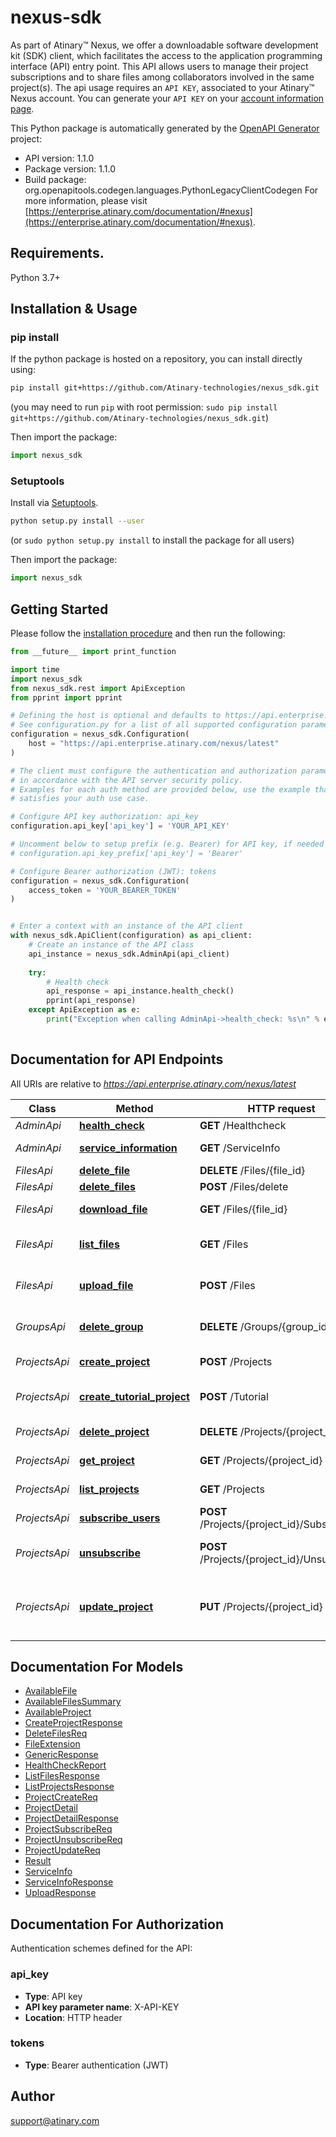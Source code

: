 # nexus-sdk
As part of Atinary™ Nexus, we offer a downloadable software development kit (SDK) client, which facilitates the access to the application programming interface (API) entry point. This API allows users to manage their project subscriptions and to share files among collaborators involved in the same project(s). The api usage requires an `API KEY`, associated to your Atinary™ Nexus account. You can generate your `API KEY` on your [account information page](https://home.atinary.com/user).

This Python package is automatically generated by the [OpenAPI Generator](https://openapi-generator.tech) project:

- API version: 1.1.0
- Package version: 1.1.0
- Build package: org.openapitools.codegen.languages.PythonLegacyClientCodegen
For more information, please visit [https://enterprise.atinary.com/documentation/#nexus](https://enterprise.atinary.com/documentation/#nexus).

## Requirements.

Python 3.7+

## Installation & Usage
### pip install

If the python package is hosted on a repository, you can install directly using:

```sh
pip install git+https://github.com/Atinary-technologies/nexus_sdk.git
```
(you may need to run `pip` with root permission: `sudo pip install git+https://github.com/Atinary-technologies/nexus_sdk.git`)

Then import the package:
```python
import nexus_sdk
```

### Setuptools

Install via [Setuptools](http://pypi.python.org/pypi/setuptools).

```sh
python setup.py install --user
```
(or `sudo python setup.py install` to install the package for all users)

Then import the package:
```python
import nexus_sdk
```

## Getting Started

Please follow the [installation procedure](#installation--usage) and then run the following:

```python
from __future__ import print_function

import time
import nexus_sdk
from nexus_sdk.rest import ApiException
from pprint import pprint

# Defining the host is optional and defaults to https://api.enterprise.atinary.com/nexus/latest
# See configuration.py for a list of all supported configuration parameters.
configuration = nexus_sdk.Configuration(
    host = "https://api.enterprise.atinary.com/nexus/latest"
)

# The client must configure the authentication and authorization parameters
# in accordance with the API server security policy.
# Examples for each auth method are provided below, use the example that
# satisfies your auth use case.

# Configure API key authorization: api_key
configuration.api_key['api_key'] = 'YOUR_API_KEY'

# Uncomment below to setup prefix (e.g. Bearer) for API key, if needed
# configuration.api_key_prefix['api_key'] = 'Bearer'

# Configure Bearer authorization (JWT): tokens
configuration = nexus_sdk.Configuration(
    access_token = 'YOUR_BEARER_TOKEN'
)


# Enter a context with an instance of the API client
with nexus_sdk.ApiClient(configuration) as api_client:
    # Create an instance of the API class
    api_instance = nexus_sdk.AdminApi(api_client)
    
    try:
        # Health check
        api_response = api_instance.health_check()
        pprint(api_response)
    except ApiException as e:
        print("Exception when calling AdminApi->health_check: %s\n" % e)
    
```

## Documentation for API Endpoints

All URIs are relative to *https://api.enterprise.atinary.com/nexus/latest*

Class | Method | HTTP request | Description
------------ | ------------- | ------------- | -------------
*AdminApi* | [**health_check**](docs/AdminApi.md#health_check) | **GET** /Healthcheck | Health check
*AdminApi* | [**service_information**](docs/AdminApi.md#service_information) | **GET** /ServiceInfo | Service information.
*FilesApi* | [**delete_file**](docs/FilesApi.md#delete_file) | **DELETE** /Files/{file_id} | Delete a file
*FilesApi* | [**delete_files**](docs/FilesApi.md#delete_files) | **POST** /Files/delete | 
*FilesApi* | [**download_file**](docs/FilesApi.md#download_file) | **GET** /Files/{file_id} | Download a file
*FilesApi* | [**list_files**](docs/FilesApi.md#list_files) | **GET** /Files | List available files for a project
*FilesApi* | [**upload_file**](docs/FilesApi.md#upload_file) | **POST** /Files | Upload a file under a project
*GroupsApi* | [**delete_group**](docs/GroupsApi.md#delete_group) | **DELETE** /Groups/{group_id} | Delete all projects in a group
*ProjectsApi* | [**create_project**](docs/ProjectsApi.md#create_project) | **POST** /Projects | Create a new project
*ProjectsApi* | [**create_tutorial_project**](docs/ProjectsApi.md#create_tutorial_project) | **POST** /Tutorial | Create the tutorial project
*ProjectsApi* | [**delete_project**](docs/ProjectsApi.md#delete_project) | **DELETE** /Projects/{project_id} | Delete a project
*ProjectsApi* | [**get_project**](docs/ProjectsApi.md#get_project) | **GET** /Projects/{project_id} | Get project information
*ProjectsApi* | [**list_projects**](docs/ProjectsApi.md#list_projects) | **GET** /Projects | List project subscriptions
*ProjectsApi* | [**subscribe_users**](docs/ProjectsApi.md#subscribe_users) | **POST** /Projects/{project_id}/Subscribe | Add users to a project
*ProjectsApi* | [**unsubscribe**](docs/ProjectsApi.md#unsubscribe) | **POST** /Projects/{project_id}/Unsubscribe | Unsubscribe from a project
*ProjectsApi* | [**update_project**](docs/ProjectsApi.md#update_project) | **PUT** /Projects/{project_id} | Update project name, description and owner


## Documentation For Models

 - [AvailableFile](docs/AvailableFile.md)
 - [AvailableFilesSummary](docs/AvailableFilesSummary.md)
 - [AvailableProject](docs/AvailableProject.md)
 - [CreateProjectResponse](docs/CreateProjectResponse.md)
 - [DeleteFilesReq](docs/DeleteFilesReq.md)
 - [FileExtension](docs/FileExtension.md)
 - [GenericResponse](docs/GenericResponse.md)
 - [HealthCheckReport](docs/HealthCheckReport.md)
 - [ListFilesResponse](docs/ListFilesResponse.md)
 - [ListProjectsResponse](docs/ListProjectsResponse.md)
 - [ProjectCreateReq](docs/ProjectCreateReq.md)
 - [ProjectDetail](docs/ProjectDetail.md)
 - [ProjectDetailResponse](docs/ProjectDetailResponse.md)
 - [ProjectSubscribeReq](docs/ProjectSubscribeReq.md)
 - [ProjectUnsubscribeReq](docs/ProjectUnsubscribeReq.md)
 - [ProjectUpdateReq](docs/ProjectUpdateReq.md)
 - [Result](docs/Result.md)
 - [ServiceInfo](docs/ServiceInfo.md)
 - [ServiceInfoResponse](docs/ServiceInfoResponse.md)
 - [UploadResponse](docs/UploadResponse.md)


<a id="documentation-for-authorization"></a>
## Documentation For Authorization


Authentication schemes defined for the API:
<a id="api_key"></a>
### api_key

- **Type**: API key
- **API key parameter name**: X-API-KEY
- **Location**: HTTP header

<a id="tokens"></a>
### tokens

- **Type**: Bearer authentication (JWT)


## Author

support@atinary.com


